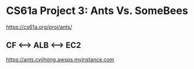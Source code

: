 # CS61a Project 3: Ants Vs. SomeBees
https://cs61a.org/proj/ants/
## CF <--> ALB <--> EC2
https://ants.cyijhong.awsps.myinstance.com